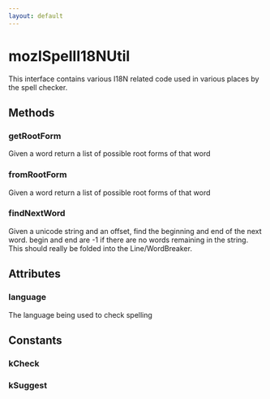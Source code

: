 ```yaml
---
layout: default
---
```


# mozISpellI18NUtil #

This interface contains various I18N related code used in various places by the spell checker.


## Methods ##

### getRootForm ###

Given a word return a list of possible root forms of that word


### fromRootForm ###

Given a word return a list of possible root forms of that word


### findNextWord ###

Given a unicode string and an offset, find the beginning and end of the
next word. begin and end are -1 if there are no words remaining in the 
string. This should really be folded into the Line/WordBreaker.


## Attributes ##

### language ###

The language being used to check spelling


## Constants ##

### kCheck ###

### kSuggest ###
